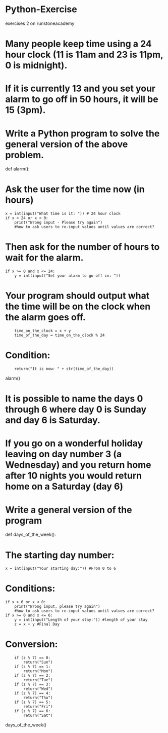 # Python-Exercise
exercises 2 on runstoneacademy

# Many people keep time using a 24 hour clock (11 is 11am and 23 is 11pm, 0 is midnight). 
# If it is currently 13 and you set your alarm to go off in 50 hours, it will be 15 (3pm). 
# Write a Python program to solve the general version of the above problem. 

def alarm():
# Ask the user for the time now (in hours)
    x = int(input("What time is it: ")) # 24 hour clock
    if x > 24 or x < 0:
        print("Wrong input - Please try again") 
        #how to ask users to re-input values until values are correct?
    
# Then ask for the number of hours to wait for the alarm. 
    if x >= 0 and x <= 24:
        y = int(input("Set your alarm to go off in: ")) 
# Your program should output what the time will be on the clock when the alarm goes off.
        time_on_the_clock = x + y
        time_of_the_day = time_on_the_clock % 24 

# Condition:
        return("It is now: " + str(time_of_the_day))
        
alarm()

# It is possible to name the days 0 through 6 where day 0 is Sunday and day 6 is Saturday. 
# If you go on a wonderful holiday leaving on day number 3 (a Wednesday) and you return home after 10 nights you would return home on a Saturday (day 6) 
# Write a general version of the program 

def days_of_the_week():
# The starting day number:
    x = int(input("Your starting day:")) #From 0 to 6 

# Conditions:
    if x > 6 or x < 0:
        print("Wrong input, please try again")
        #how to ask users to re-input values until values are correct?
    if x >= 0 and x <= 6:
        y = int(input("Length of your stay:")) #length of your stay
        z = x + y #Final Day

# Conversion:
        if (z % 7) == 0:
            return("Sun")
        if (z % 7) == 1:
            return("Mon")
        if (z % 7) == 2:
            return("Tue")
        if (z % 7) == 3:
            return("Wed")
        if (z % 7) == 4:
            return("Thu")
        if (z % 7) == 5:
            return("Fri")
        if (z % 7) == 6:
            return("Sat")

days_of_the_week()
